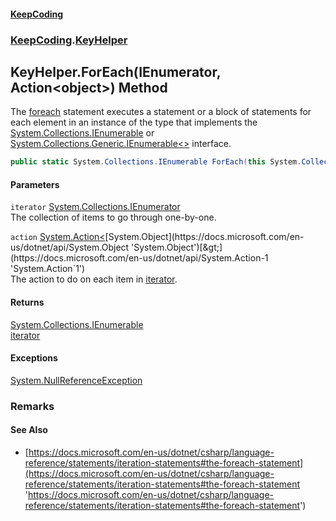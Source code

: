 #### [KeepCoding](index.md 'index')
### [KeepCoding](KeepCoding.md 'KeepCoding').[KeyHelper](KeepCoding_KeyHelper.md 'KeepCoding.KeyHelper')
## KeyHelper.ForEach(IEnumerator, Action&lt;object&gt;) Method
The [foreach](https://docs.microsoft.com/en-us/dotnet/csharp/language-reference/keywords/foreach 'https://docs.microsoft.com/en-us/dotnet/csharp/language-reference/keywords/foreach') statement executes a statement or a block of statements for each element in an instance of the type that implements the [System.Collections.IEnumerable](https://docs.microsoft.com/en-us/dotnet/api/System.Collections.IEnumerable 'System.Collections.IEnumerable') or [System.Collections.Generic.IEnumerable&lt;&gt;](https://docs.microsoft.com/en-us/dotnet/api/System.Collections.Generic.IEnumerable-1 'System.Collections.Generic.IEnumerable`1') interface.  
```csharp
public static System.Collections.IEnumerable ForEach(this System.Collections.IEnumerator iterator, System.Action<object> action);
```
#### Parameters
<a name='KeepCoding_KeyHelper_ForEach(System_Collections_IEnumerator_System_Action_object_)_iterator'></a>
`iterator` [System.Collections.IEnumerator](https://docs.microsoft.com/en-us/dotnet/api/System.Collections.IEnumerator 'System.Collections.IEnumerator')  
The collection of items to go through one-by-one.
  
<a name='KeepCoding_KeyHelper_ForEach(System_Collections_IEnumerator_System_Action_object_)_action'></a>
`action` [System.Action&lt;](https://docs.microsoft.com/en-us/dotnet/api/System.Action-1 'System.Action`1')[System.Object](https://docs.microsoft.com/en-us/dotnet/api/System.Object 'System.Object')[&gt;](https://docs.microsoft.com/en-us/dotnet/api/System.Action-1 'System.Action`1')  
The action to do on each item in [iterator](KeepCoding_KeyHelper_ForEach(System_Collections_IEnumerator_System_Action_object_).md#KeepCoding_KeyHelper_ForEach(System_Collections_IEnumerator_System_Action_object_)_iterator 'KeepCoding.KeyHelper.ForEach(System.Collections.IEnumerator, System.Action&lt;object&gt;).iterator').
  
#### Returns
[System.Collections.IEnumerable](https://docs.microsoft.com/en-us/dotnet/api/System.Collections.IEnumerable 'System.Collections.IEnumerable')  
[iterator](KeepCoding_KeyHelper_ForEach(System_Collections_IEnumerator_System_Action_object_).md#KeepCoding_KeyHelper_ForEach(System_Collections_IEnumerator_System_Action_object_)_iterator 'KeepCoding.KeyHelper.ForEach(System.Collections.IEnumerator, System.Action&lt;object&gt;).iterator')
#### Exceptions
[System.NullReferenceException](https://docs.microsoft.com/en-us/dotnet/api/System.NullReferenceException 'System.NullReferenceException')  
### Remarks
#### See Also
- [https://docs.microsoft.com/en-us/dotnet/csharp/language-reference/statements/iteration-statements#the-foreach-statement](https://docs.microsoft.com/en-us/dotnet/csharp/language-reference/statements/iteration-statements#the-foreach-statement 'https://docs.microsoft.com/en-us/dotnet/csharp/language-reference/statements/iteration-statements#the-foreach-statement')
